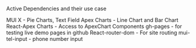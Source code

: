 Active Dependencies and their use case

MUI X - Pie Charts, Text Field
Apex Charts - Line Chart and Bar Chart
React-Apex Charts - Access to ApexChart Components 
gh-pages - for testing live demo pages in github
React-router-dom - For site routing 
mui-tel-input - phone number input